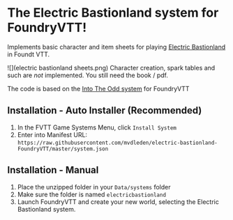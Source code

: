 # The Electric Bastionland system for FoundryVTT!

Implements basic character and item sheets for playing [Electric Bastionland](https://bastionlandpress.com/products/electric-bastionland-hardback-book) in Foundt VTT.

![](electric bastionland sheets.png)
Character creation, spark tables and such are *not* implemented. You still need the book / pdf.

The code is based on the [Into The Odd system](https://github.com/voidcase/IntoTheOdd-FoundryVTT/blob/master/README.md) for FoundryVTT

## Installation - Auto Installer (Recommended)

1. In the FVTT Game Systems Menu, click `Install System`
2. Enter into Manifest URL: `https://raw.githubusercontent.com/mvdleden/electric-bastionland-FoundryVTT/master/system.json`

## Installation - Manual

1. Place the unzipped folder in your `Data/systems` folder
2. Make sure the folder is named `electricbastionland`
3. Launch FoundryVTT and create your new world, selecting the Electric Bastionland system.
